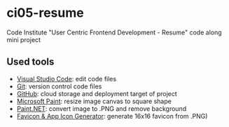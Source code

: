 # ci05-resume
Code Institute "User Centric Frontend Development - Resume" code along mini project 

## Used tools
- [Visual Studio Code](https://en.wikipedia.org/wiki/Visual_Studio_Code): edit code files
- [Git](https://en.wikipedia.org/wiki/Git): version control code files
- [GitHub](https://github.com/ruszkipista/ci05-resume/): cloud storage and deployment target of project
- [Microsoft Paint](https://en.wikipedia.org/wiki/Microsoft_Paint): resize image canvas to square shape
- [Paint.NET](https://www.getpaint.net/index.html): convert image to .PNG and remove background
- [Favicon & App Icon Generator](https://www.favicon-generator.org/): generate 16x16 favicon from .PNG)

